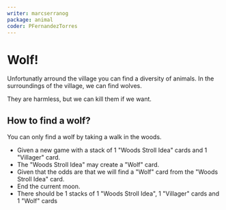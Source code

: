 ```yaml
---
writer: marcserranog
package: animal
coder: PFernandezTorres
---
```


# Wolf!

Unfortunatly arround the village you can find
a diversity of animals.
In the surroundings of the village, 
we can find wolves.

They are harmless, but we can kill them if we want.

## How to find a wolf?

You can only find a wolf by taking a walk in the woods.
 * Given a new game with a stack of 1 "Woods Stroll Idea" cards and 1 "Villager" card.
 * The "Woods Stroll Idea" may create a "Wolf" card.
 * Given that the odds are that we will find a "Wolf" card from the "Woods Stroll Idea" card.
 * End the current moon.
 * There should be 1 stacks of 1 "Woods Stroll Idea", 1 "Villager" cards and 1 "Wolf" cards

 

